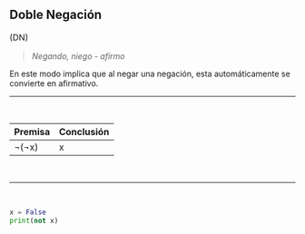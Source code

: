 ## **Doble Negación**
<p style="font-size: 15px"> (DN)</p>

> *Negando, niego - afirmo*

En este modo implica que al negar una negación, esta automáticamente se convierte en afirmativo.
<br>

---

<br>

|Premisa | Conclusión|
|--------|-----------|
|¬(¬x)   |x          |


<br>

---
<br>

```py
x = False
print(not x)
```